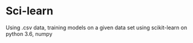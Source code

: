 # Sci-learn
Using .csv data, training models on a given data set
using scikit-learn on python 3.6, numpy
